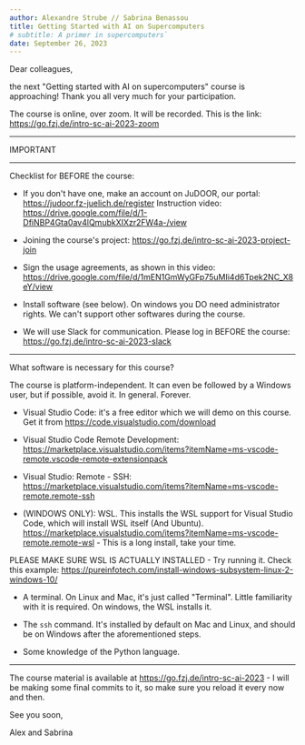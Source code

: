 ```yaml
---
author: Alexandre Strube // Sabrina Benassou
title: Getting Started with AI on Supercomputers 
# subtitle: A primer in supercomputers`
date: September 26, 2023
---
```


Dear colleagues,

the next "Getting started with AI on supercomputers" course is approaching! Thank you all very much for your participation.

The course is online, over zoom. It will be recorded. This is the link:
https://go.fzj.de/intro-sc-ai-2023-zoom

*********
IMPORTANT
*********

Checklist for BEFORE the course:

- If you don't have one, make an account on JuDOOR, our portal: https://judoor.fz-juelich.de/register
Instruction video: https://drive.google.com/file/d/1-DfiNBP4Gta0av4lQmubkXIXzr2FW4a-/view

- Joining the course's project: https://go.fzj.de/intro-sc-ai-2023-project-join

- Sign the usage agreements, as shown in this video: https://drive.google.com/file/d/1mEN1GmWyGFp75uMIi4d6Tpek2NC_X8eY/view

- Install software (see below). On windows you DO need administrator rights. We can't support other softwares during the course.

- We will use Slack for communication. Please log in BEFORE the course: https://go.fzj.de/intro-sc-ai-2023-slack


---

What software is necessary for this course?

The course is platform-independent. It can even be followed by a Windows user, but if possible, avoid it. In general. Forever.

- Visual Studio Code: it's a free editor which we will demo on this course. Get it from https://code.visualstudio.com/download

- Visual Studio Code Remote Development: https://marketplace.visualstudio.com/items?itemName=ms-vscode-remote.vscode-remote-extensionpack

- Visual Studio: Remote - SSH: https://marketplace.visualstudio.com/items?itemName=ms-vscode-remote.remote-ssh

- (WINDOWS ONLY): WSL. This installs the WSL support for Visual Studio Code, which will install WSL itself (And Ubuntu). https://marketplace.visualstudio.com/items?itemName=ms-vscode-remote.remote-wsl - This is a long install, take your time.

PLEASE MAKE SURE WSL IS ACTUALLY INSTALLED - Try running it. Check this example: https://pureinfotech.com/install-windows-subsystem-linux-2-windows-10/

- A terminal. On Linux and Mac, it's just called "Terminal". Little familiarity with it is required. On windows, the WSL installs it.

- The `ssh` command. It's installed by default on Mac and Linux, and should be on Windows after the aforementioned steps.

- Some knowledge of the Python language.

---

The course material is available at https://go.fzj.de/intro-sc-ai-2023 - I will be making some final commits to it, so make sure you reload it every now and then.

See you soon, 

Alex and Sabrina





